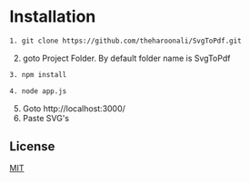 # Installation
```bash
1. git clone https://github.com/theharoonali/SvgToPdf.git
```
2. goto Project Folder. By default folder name is SvgToPdf

```bash
3. npm install
```
```bash
4. node app.js
```
5. Goto http://localhost:3000/ 
6. Paste SVG's 


## License

[MIT](https://choosealicense.com/licenses/mit/)
